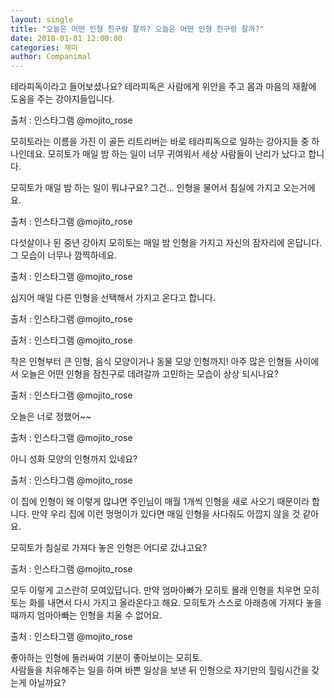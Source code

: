 ```yaml
---
layout: single
title: "오늘은 어떤 인형 친구랑 잘까? 오늘은 어떤 인형 친구랑 잘까?"
date: 2018-01-01 12:00:00
categories: 재미
author: Companimal
---
```


테라피독이라고 들어보셨나요? 테라피독은 사람에게 위안을 주고 몸과 마음의 재활에 도움을 주는 강아지들입니다.

출처 : 인스타그램 @mojito_rose

모히토라는 이름을 가진 이 골든 리트리버는 바로 테라피독으로 일하는 강아지들 중 하나인데요. 모히토가 매일 밤 하는 일이 너무 귀여워서 세상 사람들이 난리가 났다고 합니다.

모히토가 매일 밤 하는 일이 뭐냐구요? 그건... 인형을 물어서 침실에 가지고 오는거에요.

출처 : 인스타그램 @mojito_rose

다섯살이나 된 중년 강아지 모히토는 매일 밤 인형을 가지고 자신의 잠자리에 온답니다. 그 모습이 너무나 깜찍하네요.

출처 : 인스타그램 @mojito_rose

심지어 매일 다른 인형을 선택해서 가지고 온다고 합니다.

출처 : 인스타그램 @mojito_rose

출처 : 인스타그램 @mojito_rose

작은 인형부터 큰 인형, 음식 모양이거나 동물 모양 인형까지! 아주 많은 인형들 사이에서 오늘은 어떤 인형을 잠친구로 데려갈까 고민하는 모습이 상상 되시나요?

출처 : 인스타그램 @mojito_rose

오늘은 너로 정했어~~

출처 : 인스타그램 @mojito_rose

아니 성화 모양의 인형까지 있네요?

출처 : 인스타그램 @mojito_rose

이 집에 인형이 왜 이렇게 많냐면 주인님이 매월 1개씩 인형을 새로 사오기 때문이라 합니다. 만약 우리 집에 이런 멍멍이가 있다면 매일 인형을 사다줘도 아깝지 않을 것 같아요.

모히토가 침실로 가져다 놓은 인형은 어디로 갔냐고요?

출처 : 인스타그램 @mojito_rose

모두 이렇게 고스란히 모여있답니다. 만약 엄마아빠가 모히토 몰래 인형을 치우면 모히토는 화를 내면서 다시 가지고 올라온다고 해요. 모히토가 스스로 아래층에 가져다 놓을 때까지 엄마아빠는 인형을 치울 수 없어요.

출처 : 인스타그램 @mojito_rose

좋아하는 인형에 둘러싸여 기분이 좋아보이는 모히토.  
 사람들을 치유해주는 일을 하며 바쁜 일상을 보낸 뒤 인형으로 자기만의 힐링시간을 갖는게 아닐까요?
